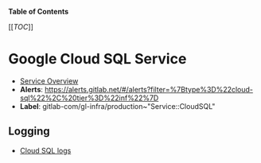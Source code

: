 <!-- MARKER: do not edit this section directly. Edit services/service-catalog.yml then run scripts/generate-docs -->

**Table of Contents**

[[_TOC_]]

# Google Cloud SQL Service

* [Service Overview](https://dashboards.gitlab.net/d/cloud-sql-main/cloud-sql-overview)
* **Alerts**: <https://alerts.gitlab.net/#/alerts?filter=%7Btype%3D%22cloud-sql%22%2C%20tier%3D%22inf%22%7D>
* **Label**: gitlab-com/gl-infra/production~"Service::CloudSQL"

## Logging

* [Cloud SQL logs](https://cloudlogging.app.goo.gl/uJN6NWcjtK8mwaN89)

<!-- END_MARKER -->

<!-- ## Summary -->

<!-- ## Architecture -->

<!-- ## Performance -->

<!-- ## Scalability -->

<!-- ## Availability -->

<!-- ## Durability -->

<!-- ## Security/Compliance -->

<!-- ## Monitoring/Alerting -->

<!-- ## Links to further Documentation -->

